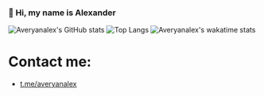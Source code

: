 ### 👋 Hi, my name is Alexander
![Averyanalex's GitHub stats](https://github-readme-stats.vercel.app/api?username=averyanalex&show_icons=true&theme=algolia)
![Top Langs](https://github-readme-stats.vercel.app/api/top-langs/?username=averyanalex&show_icons=true&layout=compact&theme=algolia)
![Averyanalex's wakatime stats](https://github-readme-stats.vercel.app/api/wakatime?username=averyanalex&theme=algolia)
# Contact me:
* [t.me/averyanalex](https://t.me/averyanalex)
